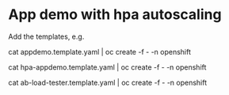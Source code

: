 # App demo with hpa autoscaling 

Add the templates, e.g. 

cat appdemo.template.yaml         | oc create -f -  -n openshift

cat hpa-appdemo.template.yaml     | oc create -f -  -n openshift

cat ab-load-tester.template.yaml  | oc create -f -  -n openshift

